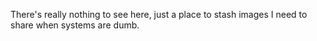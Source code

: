 There's really nothing to see here, just a place to stash images I need to share when systems are dumb.
